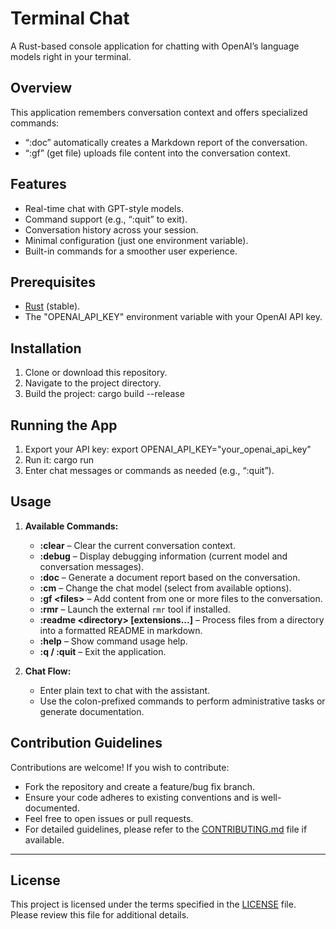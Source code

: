 # Terminal Chat

A Rust-based console application for chatting with OpenAI’s language models right in your terminal.

## Overview

This application remembers conversation context and offers specialized commands:
- “:doc” automatically creates a Markdown report of the conversation.
- “:gf” (get file) uploads file content into the conversation context.

## Features

- Real-time chat with GPT-style models.
- Command support (e.g., “:quit” to exit).
- Conversation history across your session.
- Minimal configuration (just one environment variable).
- Built-in commands for a smoother user experience.

## Prerequisites

- [Rust](https://www.rust-lang.org/) (stable).
- The "OPENAI_API_KEY" environment variable with your OpenAI API key.

## Installation

1. Clone or download this repository.
2. Navigate to the project directory.
3. Build the project:
   cargo build --release

## Running the App

1. Export your API key:
   export OPENAI_API_KEY="your_openai_api_key"
2. Run it:
   cargo run
3. Enter chat messages or commands as needed (e.g., “:quit”).

## Usage

1. **Available Commands:**
   - **:clear** – Clear the current conversation context.
   - **:debug** – Display debugging information (current model and conversation messages).
   - **:doc** – Generate a document report based on the conversation.
   - **:cm** – Change the chat model (select from available options).
   - **:gf \<files\>** – Add content from one or more files to the conversation.
   - **:rmr** – Launch the external `rmr` tool if installed.
   - **:readme \<directory\> [extensions...]** – Process files from a directory into a formatted README in markdown.
   - **:help** – Show command usage help.
   - **:q / :quit** – Exit the application.

2. **Chat Flow:**
   - Enter plain text to chat with the assistant.
   - Use the colon-prefixed commands to perform administrative tasks or generate documentation.
   
## Contribution Guidelines

Contributions are welcome! If you wish to contribute:
- Fork the repository and create a feature/bug fix branch.
- Ensure your code adheres to existing conventions and is well-documented.
- Feel free to open issues or pull requests.
- For detailed guidelines, please refer to the [CONTRIBUTING.md](CONTRIBUTING.md) file if available.

---

## License

This project is licensed under the terms specified in the [LICENSE](LICENSE) file. Please review this file for additional details.
